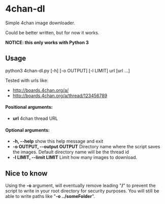 # 4chan-dl
Simple 4chan image downloader.

Could be better written, but for now it works.

**NOTICE: this only works with Python 3**

## Usage
python3 4chan-dl.py [-h] [-o OUTPUT] [-l LIMIT] url [url ...]

Tested with urls like:
* http://boards.4chan.org/a/
* http://boards.4chan.org/a/thread/123456789

#### Positional arguments:

* **url**  4chan thread URL


#### Optional arguments:

* **-h, --help**  show this help message and exit
* **-o OUTPUT, --output OUTPUT**  Directory name where the script saves the images. Default directory name will be the thread id
* **-l LIMIT, --limit LIMIT**  Limit how many images to download.


## Nice to know
Using the **-o** argument, will eventually remove leading "**/**" to prevent the script to write in your root directory for security purposes.
You will still be able to write paths like "**-o ../someFolder**".
